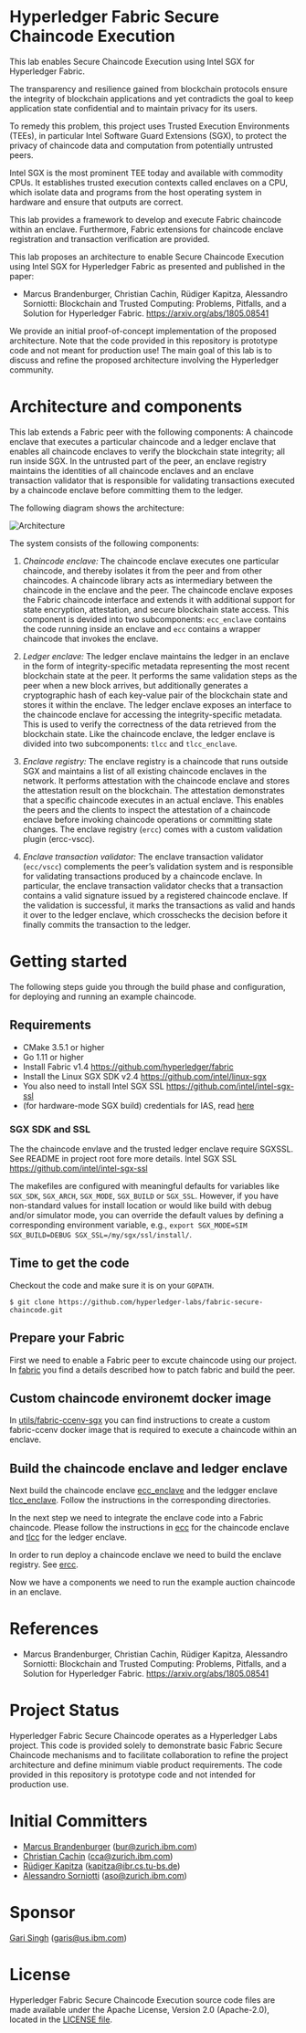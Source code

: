 # Hyperledger Fabric Secure Chaincode Execution

This lab enables Secure Chaincode Execution using Intel SGX for Hyperledger
Fabric.

The transparency and resilience gained from blockchain protocols ensure the
integrity of blockchain applications and yet contradicts the goal to keep
application state confidential and to maintain privacy for its users.

To remedy this problem, this project uses Trusted Execution Environments
(TEEs), in particular Intel Software Guard Extensions (SGX), to protect the
privacy of chaincode data and computation from potentially untrusted peers.

Intel SGX is the most prominent TEE today and available with commodity
CPUs. It establishes trusted execution contexts called enclaves on a CPU,
which isolate data and programs from the host operating system in hardware and
ensure that outputs are correct.

This lab provides a framework to develop and execute Fabric chaincode within
an enclave.  Furthermore, Fabric extensions for chaincode enclave registration
and transaction verification are provided.

This lab proposes an architecture to enable Secure Chaincode Execution using
Intel SGX for Hyperledger Fabric as presented and published in the paper:

* Marcus Brandenburger, Christian Cachin, Rüdiger Kapitza, Alessandro
  Sorniotti: Blockchain and Trusted Computing: Problems, Pitfalls, and a
  Solution for Hyperledger Fabric. https://arxiv.org/abs/1805.08541

We provide an initial proof-of-concept implementation of the proposed
architecture. Note that the code provided in this repository is prototype code
and not meant for production use! The main goal of this lab is to discuss and
refine the proposed architecture involving the Hyperledger community.

# Architecture and components

This lab extends a Fabric peer with the following components: A chaincode
enclave that executes a particular chaincode and a ledger enclave that enables
all chaincode enclaves to verify the blockchain state integrity; all run
inside SGX. In the untrusted part of the peer, an enclave registry maintains
the identities of all chaincode enclaves and an enclave transaction validator
that is responsible for validating transactions executed by a chaincode
enclave before committing them to the ledger.

The following diagram shows the architecture:

![Architecture](docs/images/arch.png)

The system consists of the following components:

1. *Chaincode enclave:* The chaincode enclave executes one particular
   chaincode, and thereby isolates it from the peer and from other
   chaincodes. A chaincode library acts as intermediary between the chaincode
   in the enclave and the peer. The chaincode enclave exposes the Fabric
   chaincode interface and extends it with additional support for state
   encryption, attestation, and secure blockchain state access. This component
   is devided into two subcomponents: ``ecc_enclave`` contains the code
   running inside an enclave and ``ecc`` contains a wrapper chaincode that
   invokes the enclave.

1. *Ledger enclave:* The ledger enclave maintains the ledger in an enclave in
   the form of integrity-specific metadata representing the most recent
   blockchain state at the peer. It performs the same validation steps as the
   peer when a new block arrives, but additionally generates a cryptographic
   hash of each key-value pair of the blockchain state and stores it within
   the enclave. The ledger enclave exposes an interface to the chaincode
   enclave for accessing the integrity-specific metadata. This is used to
   verify the correctness of the data retrieved from the blockchain
   state. Like the chaincode enclave, the ledger enclave is divided into two
   subcomponents: ``tlcc`` and ``tlcc_enclave``.

1. *Enclave registry:* The enclave registry is a chaincode that runs outside
   SGX and maintains a list of all existing chaincode enclaves in the
   network. It performs attestation with the chaincode enclave and stores the
   attestation result on the blockchain. The attestation demonstrates that a
   specific chaincode executes in an actual enclave. This enables the peers
   and the clients to inspect the attestation of a chaincode enclave before
   invoking chaincode operations or committing state changes. The enclave
   registry (``ercc``) comes with a custom validation plugin (ercc-vscc).

1. *Enclave transaction validator:* The enclave transaction validator
   (``ecc/vscc``) complements the peer’s validation system and is responsible
   for validating transactions produced by a chaincode enclave. In particular,
   the enclave transaction validator checks that a transaction contains a
   valid signature issued by a registered chaincode enclave. If the validation
   is successful, it marks the transactions as valid and hands it over to the
   ledger enclave, which crosschecks the decision before it finally commits
   the transaction to the ledger.

# Getting started

The following steps guide you through the build phase and configuration, for
deploying and running an example chaincode.

## Requirements

* CMake 3.5.1 or higher
* Go 1.11 or higher
* Install Fabric v1.4 https://github.com/hyperledger/fabric 
* Install the Linux SGX SDK v2.4 https://github.com/intel/linux-sgx 
* You also need to install Intel SGX SSL https://github.com/intel/intel-sgx-ssl
* (for hardware-mode SGX build) credentials for IAS, read [here](fabric#intel-attestation-service-ias)

### SGX SDK and SSL

The the chaincode envlave and the trusted ledger enclave require SGXSSL.  See
README in project root fore more details. Intel SGX SSL
https://github.com/intel/intel-sgx-ssl

The makefiles are configured with meaningful defaults for variables
like ``SGX_SDK``, ``SGX_ARCH``, ``SGX_MODE``, ``SGX_BUILD`` or
``SGX_SSL``.  However, if you have non-standard values for install
location or would like build with debug and/or simulator mode, you can
override the default values by defining a corresponding environment
variable, e.g., `export SGX_MODE=SIM SGX_BUILD=DEBUG
SGX_SSL=/my/sgx/ssl/install/`.


## Time to get the code

Checkout the code and make sure it is on your ``GOPATH``.
   
    $ git clone https://github.com/hyperledger-labs/fabric-secure-chaincode.git

## Prepare your Fabric

First we need to enable a Fabric peer to excute chaincode using our
project. In [fabric](fabric) you find a details described how to patch fabric
and build the peer.

## Custom chaincode environemt docker image

In [utils/fabric-ccenv-sgx](utils/fabric-ccenv-sgx) you can find instructions
to create a custom fabric-ccenv docker image that is required to execute a
chaincode within an enclave.

## Build the chaincode enclave and ledger enclave

Next build the chaincode enclave [ecc_enclave](ecc_enclave) and the ledgger
enclave [tlcc_enclave](tlcc_enclave). Follow the instructions in the
corresponding directories.

In the next step we need to integrate the enclave code into a Fabric
chaincode.  Please follow the instructions in [ecc](ecc) for the chaincode
enclave and [tlcc](tlcc) for the ledger enclave.

In order to run deploy a chaincode enclave we need to build the enclave
registry. See [ercc](ercc).

Now we have a components we need to run the example auction chaincode in an enclave.


# References

- Marcus Brandenburger, Christian Cachin, Rüdiger Kapitza, Alessandro
  Sorniotti: Blockchain and Trusted Computing: Problems, Pitfalls, and a
  Solution for Hyperledger Fabric. https://arxiv.org/abs/1805.08541

# Project Status
Hyperledger Fabric Secure Chaincode operates as a Hyperledger Labs project.
This code is provided solely to demonstrate basic Fabric Secure Chaincode
mechanisms and to facilitate collaboration to refine the project architecture
and define minimum viable product requirements. The code provided in this
repository is prototype code and not intended for production use.

# Initial Committers
- [Marcus Brandenburger](https://github.com/mbrandenburger) (bur@zurich.ibm.com)
- [Christian Cachin](https://github.com/cca88) (cca@zurich.ibm.com)
- [Rüdiger Kapitza](https://github.com/rrkapitz) (kapitza@ibr.cs.tu-bs.de)
- [Alessandro Sorniotti](https://github.com/ale-linux) (aso@zurich.ibm.com)

# Sponsor
[Gari Singh](https://github.com/mastersingh24) (garis@us.ibm.com)

# License
Hyperledger Fabric Secure Chaincode Execution source code files are made
available under the Apache License, Version 2.0 (Apache-2.0), located in the
[LICENSE file](LICENSE).
